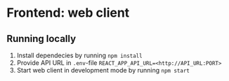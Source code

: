 # Frontend: web client

## Running locally

1. Install dependecies by running
   `npm install`
2. Provide API URL in `.env`-file
   `REACT_APP_API_URL=<http://API_URL:PORT>`
3. Start web client in development mode by running
   `npm start`